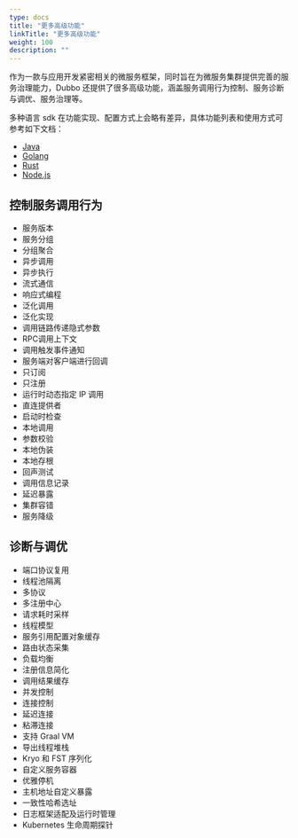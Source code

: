 ```yaml
---
type: docs
title: "更多高级功能"
linkTitle: "更多高级功能"
weight: 100
description: ""
---
```

作为一款与应用开发紧密相关的微服务框架，同时旨在为微服务集群提供完善的服务治理能力，Dubbo 还提供了很多高级功能，涵盖服务调用行为控制、服务诊断与调优、服务治理等。

多种语言 sdk 在功能实现、配置方式上会略有差异，具体功能列表和使用方式可参考如下文档：
* [Java]()
* [Golang]()
* [Rust]()
* [Node.js]()

## 控制服务调用行为
* 服务版本
* 服务分组
* 分组聚合
* 异步调用
* 异步执行
* 流式通信
* 响应式编程
* 泛化调用
* 泛化实现
* 调用链路传递隐式参数
* RPC调用上下文
* 调用触发事件通知
* 服务端对客户端进行回调
* 只订阅
* 只注册
* 运行时动态指定 IP 调用
* 直连提供者
* 启动时检查
* 本地调用
* 参数校验
* 本地伪装
* 本地存根
* 回声测试
* 调用信息记录
* 延迟暴露
* 集群容错
* 服务降级

## 诊断与调优
* 端口协议复用
* 线程池隔离
* 多协议
* 多注册中心
* 请求耗时采样
* 线程模型
* 服务引用配置对象缓存
* 路由状态采集
* 负载均衡
* 注册信息简化
* 调用结果缓存
* 并发控制
* 连接控制
* 延迟连接
* 粘滞连接
* 支持 Graal VM
* 导出线程堆栈
* Kryo 和 FST 序列化
* 自定义服务容器
* 优雅停机
* 主机地址自定义暴露
* 一致性哈希选址
* 日志框架适配及运行时管理
* Kubernetes 生命周期探针


